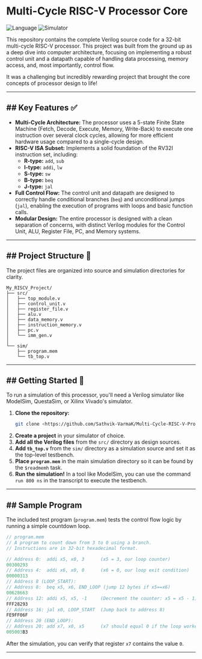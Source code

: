 # Multi-Cycle RISC-V Processor Core

![Language](https://img.shields.io/badge/Language-Verilog-blue.svg)
![Simulator](https://img.shields.io/badge/Simulator-ModelSim%20%7C%20QuestaSim%20%7C%20Vivado-green.svg)

This repository contains the complete Verilog source code for a 32-bit multi-cycle RISC-V processor. This project was built from the ground up as a deep dive into computer architecture, focusing on implementing a robust control unit and a datapath capable of handling data processing, memory access, and, most importantly, control flow.

It was a challenging but incredibly rewarding project that brought the core concepts of processor design to life!



---
## ## Key Features ✅

* **Multi-Cycle Architecture:** The processor uses a 5-state Finite State Machine (Fetch, Decode, Execute, Memory, Write-Back) to execute one instruction over several clock cycles, allowing for more efficient hardware usage compared to a single-cycle design.
* **RISC-V ISA Subset:** Implements a solid foundation of the RV32I instruction set, including:
    * **R-type:** `add`, `sub`
    * **I-type:** `addi`, `lw`
    * **S-type:** `sw`
    * **B-type:** `beq`
    * **J-type:** `jal`
* **Full Control Flow:** The control unit and datapath are designed to correctly handle conditional branches (`beq`) and unconditional jumps (`jal`), enabling the execution of programs with loops and basic function calls.
* **Modular Design:** The entire processor is designed with a clean separation of concerns, with distinct Verilog modules for the Control Unit, ALU, Register File, PC, and Memory systems.

---
## ## Project Structure 📁

The project files are organized into source and simulation directories for clarity.

```
My_RISCV_Project/
├── src/
│   ├── top_module.v
│   ├── control_unit.v
│   ├── register_file.v
│   ├── alu.v
│   ├── data_memory.v
│   ├── instruction_memory.v
│   ├── pc.v
│   └── imm_gen.v
│
└── sim/
    ├── program.mem
    └── tb_top.v
```

---
## ## Getting Started 🚀

To run a simulation of this processor, you'll need a Verilog simulator like ModelSim, QuestaSim, or Xilinx Vivado's simulator.

1.  **Clone the repository:**
    ```sh
    git clone <https://github.com/Sathvik-VarmaK/Multi-Cycle-RISC-V-Processor-Core.git>
    ```
2.  **Create a project** in your simulator of choice.
3.  **Add all the Verilog files** from the `src/` directory as design sources.
4.  **Add `tb_top.v`** from the `sim/` directory as a simulation source and set it as the top-level testbench.
5.  **Place `program.mem`** in the main simulation directory so it can be found by the `$readmemh` task.
6.  **Run the simulation!** In a tool like ModelSim, you can use the command `run 800 ns` in the transcript to execute the testbench.

---
## ## Sample Program

The included test program (`program.mem`) tests the control flow logic by running a simple countdown loop.

```verilog
// program.mem
// A program to count down from 3 to 0 using a branch.
// Instructions are in 32-bit hexadecimal format.

// Address 0:  addi x5, x0, 3      (x5 = 3, our loop counter)
00300293
// Address 4:  addi x6, x0, 0      (x6 = 0, our loop exit condition)
00000313
// Address 8 (LOOP_START):
// Address 8:  beq x5, x6, END_LOOP (jump 12 bytes if x5==x6)
00628663
// Address 12: addi x5, x5, -1     (Decrement the counter: x5 = x5 - 1)
FFF28293
// Address 16: jal x0, LOOP_START  (Jump back to address 8)
FE9FF06F
// Address 20 (END_LOOP):
// Address 20: add x7, x0, x5      (x7 should equal 0 if the loop worked)
005003B3
```
After the simulation, you can verify that register `x7` contains the value `0`.

---
